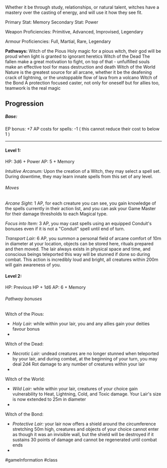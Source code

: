 Whether it be through study, relationships, or natural talent, witches have a mastery over the casting of energy, and will use it how they see fit.

Primary Stat: Memory
Secondary Stat: Power

Weapon Proficiencies: Primitive, Advanced, Improvised, Legendary

Armour Proficiencies: Full, Martial, Rare, Legendary

**Pathways:**
Witch of the Pious
	Holy magic for a pious witch, their god will be proud when light is granted to ignorant heretics
Witch of the Dead
	The fallen make a great motivation to fight, on top of that - unfulfilled souls make an effective tool for mass destruction and death
Witch of the World
	Nature is the greatest source for all arcane, whether it be the deafening crack of lightning, or the unstoppable flow of lava from a volcano
Witch of the Bond
	 A protection focused caster, not only for oneself but for allies too, teamwork is the real magic

## Progression

##### Base:
EP bonus: +7
AP costs for spells: -1 ( this cannot reduce their cost to below 1 )

---
#### Level 1:

HP: 3d6 + Power
AP: 5 + Memory

*Intuitive Arcanum:* Upon the creation of a Witch, they may select a spell set. During downtime, they may learn innate spells from this set of any level.
###### Moves
*Arcane Sight:* 1 AP, for each creature you can see, you gain knowledge of the spells currently in their action list, and you can ask your Game Master for their damage thresholds to each Magical type.

*Focus into Item:* 3 AP, you may cast spells using an equipped Conduit's bonuses even if it is not a "Conduit" spell until end of turn.

*Transport Lair:* 6 AP, you summon a personal field of arcane comfort of 10m in diameter at your location, objects can be stored here, rituals prepared and then moved. The lair always exists in physical space and time, and conscious beings teleported this way will be stunned if done so during combat. This action is incredibly loud and bright, all creatures within 200m will gain awareness of you.

#### Level 2:

HP: Previous HP + 1d6
AP: 6 + Memory

###### Pathway bonuses

Witch of the Pious: 
- *Holy Lair:* while within your lair, you and any allies gain your deities favour bonus
- 

Witch of the Dead: 
- *Necrotic Lair:* undead creatures are no longer stunned when teleported by your lair, and during combat, at the beginning of your turn, you may deal 2d4 Rot damage to any number of creatures within your lair
- 

Witch of the World: 
- *Wild Lair:* while within your lair, creatures of your choice gain vulnerability to Heat, Lightning, Cold, and Toxic damage. Your Lair's size is now extended to 25m in diameter
- 

Witch of the Bond: 
- *Protective Lair:* your lair now offers a shield around the circumference stretching 50m high, creatures and objects of your choice cannot enter as though it was an invisible wall, but the shield will be destroyed if it sustains 30 points of damage and cannot be regenerated until combat ends
- 

#gameInformation #class